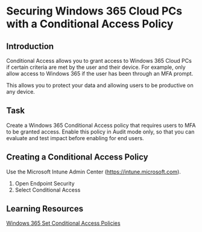 # Securing Windows 365 Cloud PCs with a Conditional Access Policy

## Introduction

Conditional Access allows you to grant access to Windows 365 Cloud PCs if certain criteria are met by the user and their device. For example, only allow access to Windows 365 if the user has been through an MFA prompt.

This allows you to protect your data and allowing users to be productive on any device.

## Task

Create a Windows 365 Conditional Access policy that requires users to MFA to be granted access. Enable this policy in Audit mode only, so that you can evaluate and test impact before enabling for end users.

## Creating a Conditional Access Policy

Use the Microsoft Intune Admin Center (https://intune.microsoft.com).
1. Open Endpoint Security
2. Select Conditional Access


## Learning Resources

[Windows 365 Set Conditional Access Policies](https://learn.microsoft.com/en-us/windows-365/enterprise/set-conditional-access-policies)
